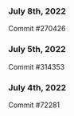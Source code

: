 ### July 8th, 2022

Commit #270426

### July 5th, 2022

Commit #314353


### July 4th, 2022

Commit #72281
